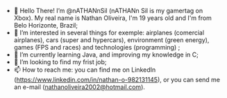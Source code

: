- 👋 Hello There! I’m @nATHANnSil (nATHANn Sil is my gamertag on Xbox). My real name is Nathan Oliveira, I'm 19 years old and I'm from Belo Horizonte, Brazil;
- 👀 I’m interested in several things for exemple: airplanes (comercial airplanes), cars (super and hypercars), environment (green energy), games (FPS and races) 
and technologies (programming) ; 
- 🌱 I’m currently learning Java, and improving my knowledge in C;
- 💞️ I’m looking to find my frist job;
- 📫 How to reach me: you can find me on LinkedIn (https://www.linkedin.com/in/nathan-o-982131145), or you can send me an e-mail (nathanoliveira2002@hotmail.com).

<!---
nATHANnSil/nATHANnSil is a ✨ special ✨ repository because its `README.md` (this file) appears on your GitHub profile.
You can click the Preview link to take a look at your changes.
--->
